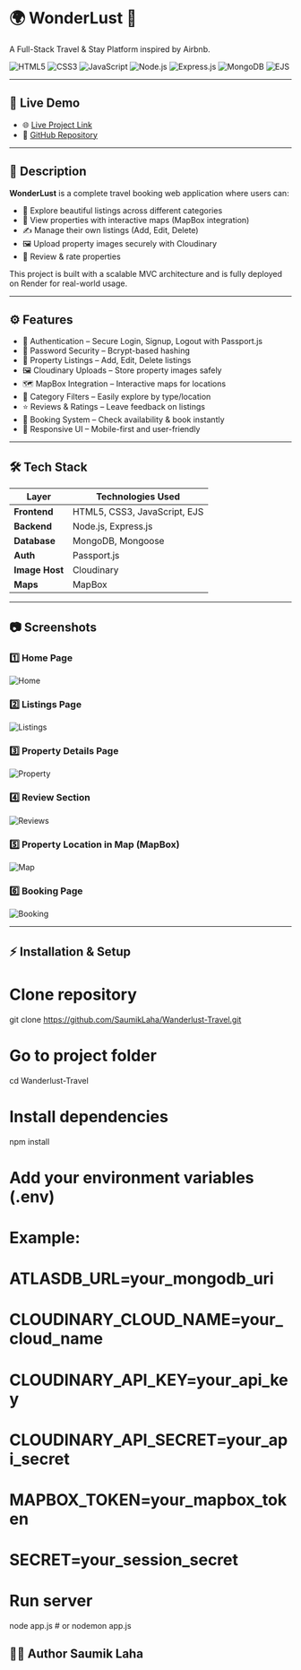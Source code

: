 # 🌍 WonderLust 🏡  
A Full-Stack Travel & Stay Platform inspired by Airbnb.

![HTML5](https://img.shields.io/badge/HTML5-E34F26?style=for-the-badge&logo=html5&logoColor=white)
![CSS3](https://img.shields.io/badge/CSS3-1572B6?style=for-the-badge&logo=css3&logoColor=white)
![JavaScript](https://img.shields.io/badge/JavaScript-F7DF1E?style=for-the-badge&logo=javascript&logoColor=black)
![Node.js](https://img.shields.io/badge/Node.js-339933?style=for-the-badge&logo=nodedotjs&logoColor=white)
![Express.js](https://img.shields.io/badge/Express.js-000000?style=for-the-badge&logo=express&logoColor=white)
![MongoDB](https://img.shields.io/badge/MongoDB-4EA94B?style=for-the-badge&logo=mongodb&logoColor=white)
![EJS](https://img.shields.io/badge/EJS-8C8C8C?style=for-the-badge&logo=javascript&logoColor=white)

---

## 🚀 Live Demo

- 🌐 [Live Project Link](https://wanderlust-travel-kq1k.onrender.com/listings)  
- 📂 [GitHub Repository](https://github.com/SaumikLaha/Wanderlust-Travel)

---

## 📌 Description

**WonderLust** is a complete travel booking web application where users can:

- 🏡 Explore beautiful listings across different categories  
- 📍 View properties with interactive maps (MapBox integration)  
- ✍️ Manage their own listings (Add, Edit, Delete)  
- 🖼️ Upload property images securely with Cloudinary  
- 💬 Review & rate properties  

This project is built with a scalable MVC architecture and is fully deployed on Render for real-world usage.

---

## ⚙️ Features

- 🔐 Authentication – Secure Login, Signup, Logout with Passport.js  
- 🔑 Password Security – Bcrypt-based hashing  
- 🏡 Property Listings – Add, Edit, Delete listings  
- 🖼️ Cloudinary Uploads – Store property images safely  
- 🗺️ MapBox Integration – Interactive maps for locations  
- 📂 Category Filters – Easily explore by type/location  
- ⭐ Reviews & Ratings – Leave feedback on listings  
- 📅 Booking System – Check availability & book instantly  
- 📱 Responsive UI – Mobile-first and user-friendly  

---

## 🛠 Tech Stack

| Layer          | Technologies Used            |
| -------------- | ---------------------------- |
| **Frontend**   | HTML5, CSS3, JavaScript, EJS |
| **Backend**    | Node.js, Express.js          |
| **Database**   | MongoDB, Mongoose            |
| **Auth**       | Passport.js                  |
| **Image Host** | Cloudinary                   |
| **Maps**       | MapBox                       |

---

## 📷 Screenshots

### 1️⃣ Home Page  
![Home](screenshots/home.png)

### 2️⃣ Listings Page  
![Listings](screenshots/listings.png)

### 3️⃣ Property Details Page  
![Property](screenshots/property.png)

### 4️⃣ Review Section  
![Reviews](screenshots/review.png)

### 5️⃣ Property Location in Map (MapBox)  
![Map](screenshots/mapbox.png)

### 6️⃣ Booking Page  
![Booking](screenshots/booking.png)

---

## ⚡ Installation & Setup

# Clone repository
git clone https://github.com/SaumikLaha/Wanderlust-Travel.git

# Go to project folder
cd Wanderlust-Travel

# Install dependencies
npm install

# Add your environment variables (.env)
# Example:
# ATLASDB_URL=your_mongodb_uri
# CLOUDINARY_CLOUD_NAME=your_cloud_name
# CLOUDINARY_API_KEY=your_api_key
# CLOUDINARY_API_SECRET=your_api_secret
# MAPBOX_TOKEN=your_mapbox_token
# SECRET=your_session_secret

# Run server
node app.js   # or nodemon app.js



👨‍💻 Author
Saumik Laha
---

